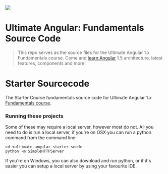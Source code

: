 <a href="https://ultimateangular.com" target="_blank"><img src="https://ultimateangular.com/assets/img/banners/ua-github.svg"></a>

# Ultimate Angular: Fundamentals Source Code

> This repo serves as the source files for the Ultimate Angular 1.x Fundamentals course. Come and [learn Angular](https://ultimateangular.com) 1.5 architecture, latest features, components and more!

# Starter Sourcecode

The Starter Course fundamentals source code for Ultimate Angular 1.x [Fundamentals course](https://ultimateangular.com).

### Running these projects

Some of these may require a local server, however most do not. All you need to do is run a local server, if you're on OSX you can run a python command from the command line:

```
cd <ultimate-angular-starter-seed>
python -m SimpleHTTPServer
```

If you're on Windows, you can also download and run python, or if it's easier you can setup a local server by using your favourite IDE.
